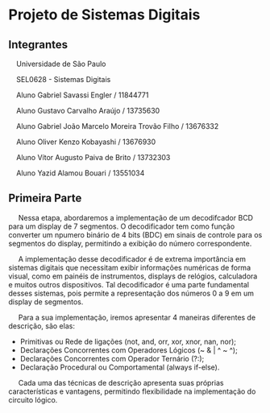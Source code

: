 # Projeto de Sistemas Digitais

## Integrantes

&nbsp;&nbsp;&nbsp;&nbsp;Universidade de São Paulo

&nbsp;&nbsp;&nbsp;&nbsp;SEL0628 - Sistemas Digitais

&nbsp;&nbsp;&nbsp;&nbsp;Aluno Gabriel Savassi Engler / 11844771

&nbsp;&nbsp;&nbsp;&nbsp;Aluno Gustavo Carvalho Araújo / 13735630

&nbsp;&nbsp;&nbsp;&nbsp;Aluno Gabriel João Marcelo Moreira Trovão Filho / 13676332

&nbsp;&nbsp;&nbsp;&nbsp;Aluno Oliver Kenzo Kobayashi / 13676930

&nbsp;&nbsp;&nbsp;&nbsp;Aluno Vítor Augusto Paiva de Brito / 13732303

&nbsp;&nbsp;&nbsp;&nbsp;Aluno Yazid Alamou Bouari / 13551034


## Primeira Parte

&nbsp;&nbsp;&nbsp;&nbsp; Nessa etapa, abordaremos a implementação de um decodifcador BCD para um display de 7 segmentos. O decodificador tem como função converter um npumero binário de 4 bits (BDC) em sinais de controle para os segmentos do display, permitindo a exibição do número correspondente.

&nbsp;&nbsp;&nbsp;&nbsp; A implementação desse decodificador é de extrema importância em sistemas digitais que necessitam exibir informações numéricas de forma visual, como em painéis de instrumentos, displays de relógios, calculadora e muitos outros dispositivos. Tal decodificador é uma parte fundamental desses sistemas, pois permite a representação dos números 0 a 9 em um display de segmentos.

&nbsp;&nbsp;&nbsp;&nbsp; Para a sua implementação, iremos apresentar 4 maneiras diferentes de descrição, são elas:

- Primitivas ou Rede de ligações (not, and, orr, xor, xnor, nan, nor);
- Declarações Concorrentes com Operadores Lógicos (~ & | ^ ~ ^);
- Declarações Concorrentes com Operador Ternário (?:);
- Declaração Procedural ou Comportamental (always if-else).


&nbsp;&nbsp;&nbsp;&nbsp; Cada uma das técnicas de descrição apresenta suas próprias características e vantagens, permitindo flexibilidade na implementação do circuito lógico.
